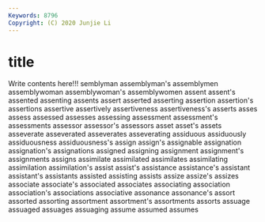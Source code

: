 ```yaml
---
Keywords: 8796
Copyright: (C) 2020 Junjie Li
---
```


# title

Write contents here!!!
semblyman 
assemblyman's 
assemblymen 
assemblywoman 
assemblywoman's 
assemblywomen 
assent
assent's 
assented 
assenting 
assents 
assert 
asserted 
asserting 
assertion 
assertion's 
assertions
assertive 
assertively 
assertiveness 
assertiveness's 
asserts 
asses 
assess 
assessed 
assesses 
assessing
assessment 
assessment's 
assessments 
assessor 
assessor's 
assessors 
asset 
asset's 
assets 
asseverate
asseverated 
asseverates 
asseverating 
assiduous 
assiduously 
assiduousness 
assiduousness's 
assign 
assign's 
assignable
assignation 
assignation's 
assignations 
assigned 
assigning 
assignment 
assignment's 
assignments 
assigns 
assimilate
assimilated 
assimilates 
assimilating 
assimilation 
assimilation's 
assist 
assist's 
assistance 
assistance's 
assistant
assistant's 
assistants 
assisted 
assisting 
assists 
assize 
assize's 
assizes 
associate 
associate's
associated 
associates 
associating 
association 
association's 
associations 
associative 
assonance 
assonance's 
assort
assorted 
assorting 
assortment 
assortment's 
assortments 
assorts 
assuage 
assuaged 
assuages 
assuaging
assume 
assumed 
assumes 
